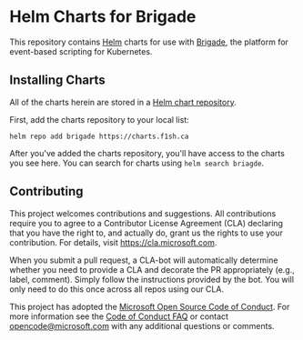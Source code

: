 # Helm Charts for Brigade

This repository contains [Helm](https://helm.sh/) charts for use with [Brigade](https://brigade.sh), the platform for event-based scripting for Kubernetes.

## Installing Charts

All of the charts herein are stored in a
[Helm chart repository](https://github.com/kubernetes/helm/blob/master/docs/chart_repository.md).

First, add the charts repository to your local list:

```console
helm repo add brigade https://charts.f1sh.ca
```

After you've added the charts repository, you'll have access to the charts you see here. You can search for charts using `helm search briagde`.

## Contributing

This project welcomes contributions and suggestions. All contributions require you to agree to a
Contributor License Agreement (CLA) declaring that you have the right to, and actually do, grant us
the rights to use your contribution. For details, visit https://cla.microsoft.com.

When you submit a pull request, a CLA-bot will automatically determine whether you need to provide
a CLA and decorate the PR appropriately (e.g., label, comment). Simply follow the instructions
provided by the bot. You will only need to do this once across all repos using our CLA.

This project has adopted the [Microsoft Open Source Code of Conduct](https://opensource.microsoft.com/codeofconduct/).
For more information see the [Code of Conduct FAQ](https://opensource.microsoft.com/codeofconduct/faq/) or
contact [opencode@microsoft.com](mailto:opencode@microsoft.com) with any additional questions or comments.
